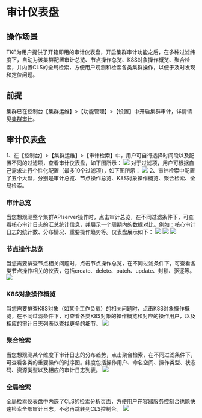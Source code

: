 ﻿# 审计仪表盘
## 操作场景
TKE为用户提供了开箱即用的审计仪表盘，开启集群审计功能之后，在多种过滤纬度下，自动为该集群配置审计总览、节点操作总览、K8S对象操作概览、聚合检索，并内置CLS的全局检索，方便用户观测和检索各类集群操作，以便于及时发现和定位问题。

## 前提
集群已在控制台【集群运维】>【功能管理】>【设置】中开启集群审计，详情请见[集群审计](https://cloud.tencent.com/document/product/457/48346)。

## 审计仪表盘
1、在【控制台】>【集群运维】>【审计检索】中，用户可自行选择时间段以及配置不同的过滤项，查看审计仪表盘，如下图所示：
![](https://main.qcloudimg.com/raw/fdaa858255875804330c0cfe145ff496.png)
对于过滤项，用户可根据自己需求进行个性化配置（最多10个过滤项），如下图所示：
![](https://main.qcloudimg.com/raw/6a754f8733cf7433feb0bec08498bc1d.png)
2、审计检索中配置了五个大盘，分别是审计总览、节点操作总览、K8S对象操作概览、聚合检索、全局检索。

### 审计总览
当您想观测整个集群APIserver操作时，点击审计总览，在不同过滤条件下，可查看核心审计日志的汇总统计信息，并展示一个周期内的数据对比。例如：核心审计日志的统计数、分布情况、重要操作趋势等。仪表盘展示如下：
![](https://main.qcloudimg.com/raw/1d31bec0bf2c48b07dc962d43042933c.png)
![](https://main.qcloudimg.com/raw/e8bd84334d3e02e4923a09cb010afc07.png)
![](https://main.qcloudimg.com/raw/8252dbfef7ee0e997c6ab4bea2ecff6a.png)

### 节点操作总览
当您需要排查节点相关问题时，点击节点操作总览，在不同过滤条件下，可查看各类节点操作相关的仪表，包括create、delete、patch、update、封锁、驱逐等。
![](https://main.qcloudimg.com/raw/2c9b9cead8fbca5ad26b410afe24066f.png)

### K8S对象操作概览
当您需要排查K8S对象（如某个工作负载）的相关问题时，点击K8S对象操作概览，在不同过滤条件下，可查看各类K8S对象的操作概览和对应的操作用户，以及相应的审计日志列表以查找更多的细节。
![](https://main.qcloudimg.com/raw/4054d42f9f4984dc64d37ab3f5e02ebb.png)

### 聚合检索
当您想观测某个维度下审计日志的分布趋势，点击聚合检索，在不同过滤条件下，可查看各类的重要操作的时序图。纬度包括操作用户、命名空间、操作类型、状态码、资源类型以及相应的审计日志列表。
![](https://main.qcloudimg.com/raw/00c95c8a2ee4184f332f84efe8914c08.png)

### 全局检索
全局检索仪表盘中内嵌了CLS的检索分析页面，方便用户在容器服务控制台也能快速检索全部审计日志，不必再跳转到CLS控制台。
![](https://main.qcloudimg.com/raw/4bdcf82d8389038b60200bfcca3ae535.png)
